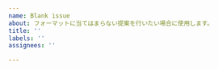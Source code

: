 ```yaml
---
name: Blank issue
about: フォーマットに当てはまらない提案を行いたい場合に使用します。
title: ''
labels: ''
assignees: ''

---
```



